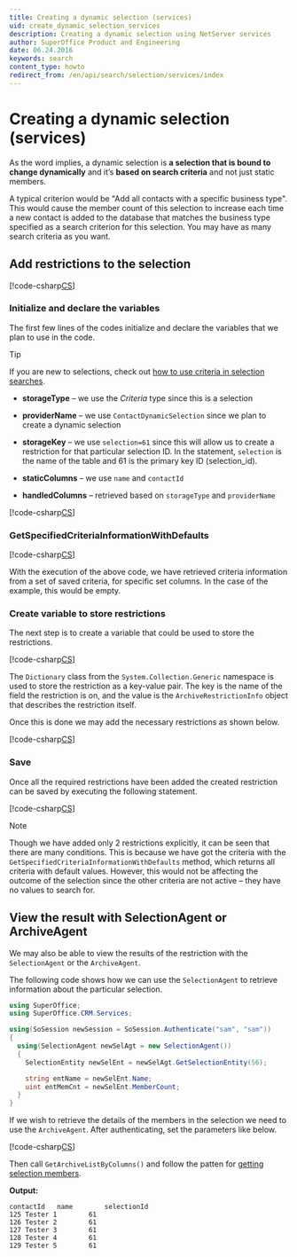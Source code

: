 ```yaml
---
title: Creating a dynamic selection (services)
uid: create_dynamic_selection_services
description: Creating a dynamic selection using NetServer services
author: SuperOffice Product and Engineering
date: 06.24.2016
keywords: search
content_type: howto
redirect_from: /en/api/search/selection/services/index
---
```


# Creating a dynamic selection (services)

As the word implies, a dynamic selection is **a selection that is bound to change dynamically** and it’s **based on search criteria** and not just static members.

A typical criterion would be "Add all contacts with a specific business type". This would cause the member count of this selection to increase each time a new contact is added to the database that matches the business type specified as a search criterion for this selection. You may have as many search criteria as you want.

## Add restrictions to the selection

[!code-csharp[CS](includes/create-dynamic-services.cs)]

### Initialize and declare the variables

The first few lines of the codes initialize and declare the variables that we plan to use in the code.

> [!TIP]
> If you are new to selections, check out [how to use criteria in selection searches][1].

* **storageType** – we use the *Criteria* type since this is a selection

* **providerName** – we use `ContactDynamicSelection` since we plan to create a dynamic selection

* **storageKey** – we use `selection=61` since this will allow us to create a restriction for that particular selection ID. In the statement, `selection` is the name of the table and 61 is the primary key ID (selection_id).

* **staticColumns** – we use `name` and `contactId`

* **handledColumns** – retrieved based on `storageType` and `providerName`

[!code-csharp[CS](includes/create-dynamic-services.cs?range=22)]

### GetSpecifiedCriteriaInformationWithDefaults

[!code-csharp[CS](includes/create-dynamic-services.cs?range=26)]

With the execution of the above code, we have retrieved criteria information from a set of saved criteria, for specific set columns. In the case of the example, this would be empty.

### Create variable to store restrictions

The next step is to create a variable that could be used to store the restrictions.

[!code-csharp[CS](includes/create-dynamic-services.cs?range=29)]

The `Dictionary` class from the `System.Collection.Generic` namespace is used to store the restriction as a key-value pair. The key is the name of the field the restriction is on, and the value is the `ArchiveRestrictionInfo` object that describes the restriction itself.

Once this is done we may add the necessary restrictions as shown below.

[!code-csharp[CS](includes/create-dynamic-services.cs?range=35-36,39-41)]

### Save

Once all the required restrictions have been added the created restriction can be saved by executing the following statement.

[!code-csharp[CS](includes/create-dynamic-services.cs?range=44)]

> [!NOTE]
> Though we have added only 2 restrictions explicitly, it can be seen that there are many conditions. This is because we have got the criteria with the `GetSpecifiedCriteriaInformationWithDefaults` method, which returns all criteria with default values. However, this would not be affecting the outcome of the selection since the other criteria are not active – they have no values to search for.

## View the result with SelectionAgent or ArchiveAgent

We may also be able to view the results of the restriction with the `SelectionAgent` or the `ArchiveAgent`.

The following code shows how we can use the `SelectionAgent` to retrieve information about the particular selection.

```csharp
using SuperOffice;
using SuperOffice.CRM.Services;

using(SoSession newSession = SoSession.Authenticate("sam", "sam"))
{
  using(SelectionAgent newSelAgt = new SelectionAgent())
  {
    SelectionEntity newSelEnt = newSelAgt.GetSelectionEntity(56);

    string entName = newSelEnt.Name;
    uint entMemCnt = newSelEnt.MemberCount;
  }
}
```

If we wish to retrieve the details of the members in the selection we need to use the `ArchiveAgent`. After authenticating, set the parameters like below.

[!code-csharp[CS](includes/get-members-services-3.cs?range=10,13,16-17,20-21,24,27,30)]

Then call `GetArchiveListByColumns()` and follow the patten for [getting selection members][2].

**Output:**

```text
contactId   name        selectionId
125 Tester 1        61
126 Tester 2        61
127 Tester 3        61
128 Tester 4        61
129 Tester 5        61
```

<!-- Referenced links -->
[1]: ../../ifindagent/using-criteria.md
[2]: get-selection-members-services.md
